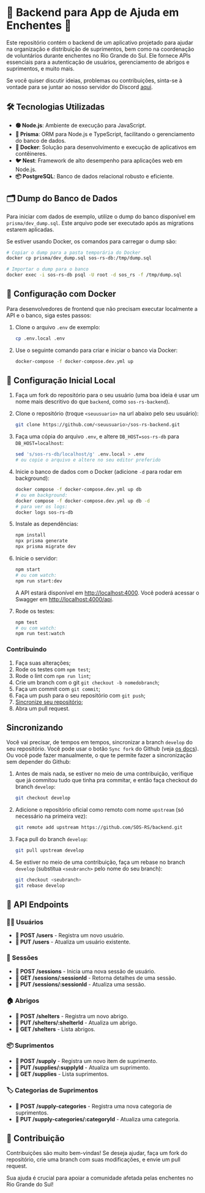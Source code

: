 # 🌊 Backend para App de Ajuda em Enchentes 🌊

Este repositório contém o backend de um aplicativo projetado para ajudar na organização e distribuição de suprimentos,
bem como na coordenação de voluntários durante enchentes no Rio Grande do Sul. Ele fornece APIs essenciais para a
autenticação de usuários, gerenciamento de abrigos e suprimentos, e muito mais.

Se você quiser discutir ideias, problemas ou contribuições, sinta-se à vontade para se juntar ao nosso servidor do
Discord [aqui](https://discord.gg/vjZS6BQXvM).

## 🛠 Tecnologias Utilizadas

- **🟢 Node.js**: Ambiente de execução para JavaScript.
- **🔗 Prisma**: ORM para Node.js e TypeScript, facilitando o gerenciamento do banco de dados.
- **🐳 Docker**: Solução para desenvolvimento e execução de aplicativos em contêineres.
- **🐦 Nest**: Framework de alto desempenho para aplicações web em Node.js.
- **📦 PostgreSQL**: Banco de dados relacional robusto e eficiente.

## 🗂 Dump do Banco de Dados

Para iniciar com dados de exemplo, utilize o dump do banco disponível em `prisma/dev_dump.sql`. Este arquivo
pode ser executado após as migrations estarem aplicadas.

Se estiver usando Docker, os comandos para carregar o dump são:

```bash
# Copiar o dump para a pasta temporária do Docker
docker cp prisma/dev_dump.sql sos-rs-db:/tmp/dump.sql

# Importar o dump para o banco
docker exec -i sos-rs-db psql -U root -d sos_rs -f /tmp/dump.sql
```

## 🐳 Configuração com Docker

Para desenvolvedores de frontend que não precisam executar localmente a API e o banco, siga estes passos:

1. Clone o arquivo `.env` de exemplo:

   ```bash
   cp .env.local .env
   ```

2. Use o seguinte comando para criar e iniciar o banco via Docker:

    ```bash
    docker-compose -f docker-compose.dev.yml up
    ```

## 🚀 Configuração Inicial Local

1. Faça um fork do repositório para o seu usuário (uma boa ideia é usar um nome mais descritivo do que `backend`, como `sos-rs-backend`).
2. Clone o repositório (troque `<seuusuario>` na url abaixo pelo seu usuário):

   ```bash
   git clone https://github.com/<seuusuario>/sos-rs-backend.git
   ```

3. Faça uma cópia do arquivo `.env`, e altere `DB_HOST=sos-rs-db` para `DB_HOST=localhost`:

   ```bash
   sed 's/sos-rs-db/localhost/g' .env.local > .env
   # ou copie o arquivo e altere no seu editor preferido
   ```

4. Inicie o banco de dados com o Docker (adicione `-d` para rodar em background):

   ```bash
   docker compose -f docker-compose.dev.yml up db
   # ou em background:
   docker compose -f docker-compose.dev.yml up db -d
   # para ver os logs:
   docker logs sos-rs-db
   ```

5. Instale as dependências:

   ```bash
   npm install
   npx prisma generate
   npx prisma migrate dev
   ```

6. Inicie o servidor:

   ```bash
   npm start
   # ou com watch:
   npm run start:dev
   ```

   A API estará disponível em <http://localhost:4000>. Você poderá acessar o Swagger em <http://localhost:4000/api>.

7. Rode os testes:

   ```bash
   npm test
   # ou com watch:
   npm run test:watch
   ```

### Contribuindo

1. Faça suas alterações;
2. Rode os testes com `npm test`;
3. Rode o lint com `npm run lint`;
4. Crie um branch com o git `git checkout -b nomedobranch`;
5. Faça um commit com `git commit`;
6. Faça um push para o seu repositório com `git push`;
7. [Sincronize seu repositório](#sincronizando);
8. Abra um pull request.

## Sincronizando

Você vai precisar, de tempos em tempos, sincronizar a branch `develop` do
seu repositório. Você pode usar o botão `Sync fork` do Github
(veja [os docs](https://docs.github.com/pt/pull-requests/collaborating-with-pull-requests/working-with-forks/syncing-a-fork)).
Ou você pode fazer manualmente, o que te permite fazer a sincronização sem depender do Github:

1. Antes de mais nada, se estiver no meio de uma contribuição, verifique que já commitou
   tudo que tinha pra commitar, e então faça checkout do branch `develop`:

   ```bash
   git checkout develop
   ```

2. Adicione o repositório oficial como remoto com nome `upstream` (só necessário na primeira vez):

   ```bash
   git remote add upstream https://github.com/SOS-RS/backend.git
   ```

3. Faça pull do branch `develop`:

   ```bash
   git pull upstream develop
   ```

4. Se estiver no meio de uma contribuição, faça um rebase no branch `develop`
   (substitua `<seubranch>` pelo nome do seu branch):

   ```bash
   git checkout <seubranch>
   git rebase develop
   ```


## 📡 API Endpoints

### 🧑‍💻 Usuários

- **📝 POST /users** - Registra um novo usuário.
- **🔧 PUT /users** - Atualiza um usuário existente.

### 🚪 Sessões

- **📝 POST /sessions** - Inicia uma nova sessão de usuário.
- **👀 GET /sessions/:sessionId** - Retorna detalhes de uma sessão.
- **🔧 PUT /sessions/:sessionId** - Atualiza uma sessão.

### 🏠 Abrigos

- **📝 POST /shelters** - Registra um novo abrigo.
- **🔧 PUT /shelters/:shelterId** - Atualiza um abrigo.
- **👀 GET /shelters** - Lista abrigos.

### 📦 Suprimentos

- **📝 POST /supply** - Registra um novo item de suprimento.
- **🔧 PUT /supplies/:supplyId** - Atualiza um suprimento.
- **👀 GET /supplies** - Lista suprimentos.

### 🏷️ Categorias de Suprimentos

- **📝 POST /supply-categories** - Registra uma nova categoria de suprimentos.
- **🔧 PUT /supply-categories/:categoryId** - Atualiza uma categoria.

## 🤝 Contribuição

Contribuições são muito bem-vindas! Se deseja ajudar, faça um fork do repositório, crie uma branch com suas
modificações, e envie um pull request.

Sua ajuda é crucial para apoiar a comunidade afetada pelas enchentes no Rio Grande do Sul!
